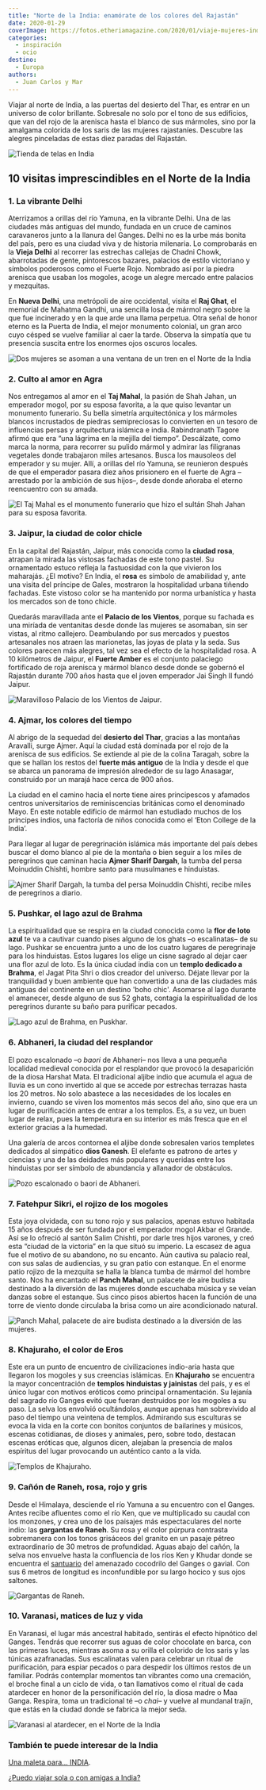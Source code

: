 ```yaml
---
title: "Norte de la India: enamórate de los colores del Rajastán"
date: 2020-01-29
coverImage: https://fotos.etheriamagazine.com/2020/01/viaje-mujeres-india-Agra-2.jpg
categories: 
  - inspiración
  - ocio
destino: 
  - Europa
authors: 
  - Juan Carlos y Mar
---
```


Viajar al norte de India, a las puertas del desierto del Thar, es entrar en un universo de color brillante. Sobresale no solo por el tono de sus edificios, que van del rojo de la arenisca hasta el blanco de sus mármoles, sino por la amalgama colorida de los saris de las mujeres rajastaníes. Descubre las alegres pinceladas de estas diez paradas del Rajastán.

![Tienda de telas en India](https://fotos.etheriamagazine.com/2020/01/viaje-mujeres-india-varanasi-2.jpg "No te prives del capricho de llevarte un recuerdo de India.")

## 10 visitas imprescindibles en el Norte de la India

### 1\. La vibrante Delhi

Aterrizamos a orillas del río Yamuna, en la vibrante Delhi. Una de las ciudades más 
antiguas del mundo, fundada en un cruce de caminos caravaneros junto a la llanura del 
Ganges. Delhi no es la urbe más bonita del país, pero es una ciudad viva y de historia 
milenaria. Lo comprobarás en la **Vieja Delhi** al recorrer las estrechas callejas de 
Chadni Chowk, abarrotadas de gente, pintorescos bazares, palacios de estilo victoriano y 
símbolos poderosos como el Fuerte Rojo. Nombrado así por la piedra arenisca que usaban 
los mogoles, acoge un alegre mercado entre palacios y mezquitas. 

En **Nueva Delhi**, una metrópoli de aire occidental, visita el **Raj Ghat**, el 
memorial de Mahatma Gandhi, una sencilla losa de mármol negro sobre la que fue 
incinerado y en la que arde una llama perpetua. Otra señal de honor eterno es la Puerta 
de India, el mejor monumento colonial, un gran arco cuyo césped se vuelve familiar al 
caer la tarde. Observa la simpatía que tu presencia suscita entre los enormes ojos 
oscuros locales. 

![Dos mujeres se asoman a una ventana de un tren en el Norte de la India](https://fotos.etheriamagazine.com/2020/01/viaje-mujeres-india-Delhi-1.jpg "Delhi es una parada fundamental en un viaje a India.")

### 2\. Culto al amor en Agra

Nos entregamos al amor en el **Taj Mahal**, la pasión de Shah Jahan, un emperador mogol, 
por su esposa favorita, a la que quiso levantar un monumento funerario. Su bella 
simetría arquitectónica y los mármoles blancos incrustados de piedras semipreciosas lo 
convierten en un tesoro de influencias persas y arquitectura islámica e india. 
Rabindranath Tagore afirmó que era “una lágrima en la mejilla del tiempo”. Descálzate, 
como marca la norma, para recorrer su pulido mármol y admirar las filigranas vegetales 
donde trabajaron miles artesanos. Busca los mausoleos del emperador y su mujer. Allí, a 
orillas del río Yamuna, se reunieron después de que el emperador pasara diez años 
prisionero en el fuerte de Agra –arrestado por la ambición de sus hijos–, desde donde 
añoraba el eterno reencuentro con su amada. 

![El Taj Mahal es el monumento funerario que hizo el sultán Shah Jahan para su esposa favorita.](https://fotos.etheriamagazine.com/2020/01/viaje-mujeres-india-Agra-1.jpg "El Taj Mahal es el monumento funerario que hizo el sultán Shah Jahan para su esposa favorita.")

### 3\. Jaipur, la ciudad de color chicle

En la capital del Rajastán, Jaipur, más conocida como la **ciudad rosa**, atrapan la 
mirada las vistosas fachadas de este tono pastel. Su ornamentado estuco refleja la 
fastuosidad con la que vivieron los maharajás. ¿El motivo? En India, el **rosa** es 
símbolo de amabilidad y, ante una visita del príncipe de Gales, mostraron la 
hospitalidad urbana tiñendo fachadas. Este vistoso color se ha mantenido por norma 
urbanística y hasta los mercados son de tono chicle. 

Quedarás maravillada ante el **Palacio de los Vientos**, porque su fachada es una 
miríada de ventanitas desde donde las mujeres se asomaban, sin ser vistas, al ritmo 
callejero. Deambulando por sus mercados y puestos artesanales nos atraen las marionetas, 
las joyas de plata y la seda. Sus colores parecen más alegres, tal vez sea el efecto de 
la hospitalidad rosa. A 10 kilómetros de Jaipur, el **Fuerte Amber** es el conjunto 
palaciego fortificado de roja arenisca y mármol blanco desde donde se gobernó el 
Rajastán durante 700 años hasta que el joven emperador Jai Singh II fundó Jaipur. 

![Maravilloso Palacio de los Vientos de Jaipur.](https://fotos.etheriamagazine.com/2020/01/viaje-mujeres-india-Jaipur-1.jpg "Maravilloso Palacio de los Vientos de Jaipur.")

### 4\. Ajmar, los colores del tiempo

Al abrigo de la sequedad del **desierto del Thar**, gracias a las montañas Aravalli, 
surge Ajmer. Aquí la ciudad está dominada por el rojo de la arenisca de sus edificios. 
Se extiende al pie de la colina Taragah, sobre la que se hallan los restos del **fuerte 
más antiguo** de la India y desde el que se abarca un panorama de impresión alrededor de 
su lago Anasagar, construido por un marajá hace cerca de 900 años. 

La ciudad en el camino hacia el norte tiene aires principescos y afamados centros 
universitarios de reminiscencias británicas como el denominado Mayo. En este notable 
edificio de mármol han estudiado muchos de los príncipes indios, una factoría de niños 
conocida como el ‘Eton College de la India’. 

Para llegar al lugar de peregrinación islámica más importante del país debes buscar el 
domo blanco al pie de la montaña o bien seguir a los miles de peregrinos que caminan 
hacia **Ajmer Sharif Dargah**, la tumba del persa Moinuddin Chishti, hombre santo para 
musulmanes e hinduistas. 

![Ajmer Sharif Dargah, la tumba del persa Moinuddin Chishti, recibe miles de peregrinos a diario.](https://fotos.etheriamagazine.com/2020/01/viaje-mujeres-india-ajmer-1.jpg "Ajmer Sharif Dargah, la tumba del persa Moinuddin Chishti, recibe miles de peregrinos a diario.")

### 5\. Pushkar, el lago azul de Brahma

La espiritualidad que se respira en la ciudad conocida como la **flor de loto azul** te 
va a cautivar cuando pises alguno de los ghats –o escalinatas– de su lago. Pushkar se 
encuentra junto a uno de los cuatro lugares de peregrinaje para los hinduistas. Estos 
lugares los elige un cisne sagrado al dejar caer una flor azul de loto. Es la única 
ciudad india con un **templo dedicado a Brahma**, el Jagat Pita Shri o dios creador del 
universo. Déjate llevar por la tranquilidad y buen ambiente que han convertido a una de 
las ciudades más antiguas del continente en un destino 'boho chic'. Asomarse al lago 
durante el amanecer, desde alguno de sus 52 ghats, contagia la espiritualidad de los 
peregrinos durante su baño para purificar pecados. 

![Lago azul de Brahma, en Puskhar.](https://fotos.etheriamagazine.com/2020/01/viaje-mujeres-india-pushkar-2.jpg "Lago azul de Brahma, en Puskhar.")

### 6\. Abhaneri, la ciudad del resplandor

El pozo escalonado –o _baori_ de Abhaneri– nos lleva a una pequeña localidad medieval 
conocida por el resplandor que provocó la desaparición de la diosa Harshat Mata. El 
tradicional aljibe indio que acumula el agua de lluvia es un cono invertido al que se 
accede por estrechas terrazas hasta los 20 metros. No solo abastece a las necesidades de 
los locales en invierno, cuando se viven los momentos más secos del año, sino que era un 
lugar de purificación antes de entrar a los templos. Es, a su vez, un buen lugar de 
relax, pues la temperatura en su interior es más fresca que en el exterior gracias a la 
humedad. 

Una galería de arcos contornea el aljibe donde sobresalen varios templetes dedicados al 
simpático **dios Ganesh**. El elefante es patrono de artes y ciencias y una de las 
deidades más populares y queridas entre los hinduistas por ser símbolo de abundancia y 
allanador de obstáculos. 

![Pozo escalonado o baori de Abhaneri.](https://fotos.etheriamagazine.com/2020/01/viaje-mujeres-india-abhaneri-2.jpg "Pozo escalonado o baori de Abhaneri.")

### 7\. Fatehpur Sikri, el rojizo de los mogoles

Esta joya olvidada, con su tono rojo y sus palacios, apenas estuvo habitada 15 años 
después de ser fundada por el emperador mogol Akbar el Grande. Así se lo ofreció al 
santón Salim Chishti, por darle tres hijos varones, y creó esta “ciudad de la victoria” 
en la que situó su imperio. La escasez de agua fue el motivo de su abandono, no su 
encanto. Aún cautiva su palacio real, con sus salas de audiencias, y su gran patio con 
estanque. En el enorme patio rojizo de la mezquita se halla la blanca tumba de mármol 
del hombre santo. Nos ha encantado el **Panch Mahal**, un palacete de aire budista 
destinado a la diversión de las mujeres donde escuchaba música y se veían danzas sobre 
el estanque. Sus cinco pisos abiertos hacen la función de una torre de viento donde 
circulaba la brisa como un aire acondicionado natural. 

![Panch Mahal, palacete de aire budista destinado a la diversión de las mujeres.](https://fotos.etheriamagazine.com/2020/01/viaje-mujeres-india-fatehpur-sikri.jpg "Panch Mahal, palacete de aire budista destinado a la diversión de las mujeres.")

### 8\. Khajuraho, el color de Eros

Este era un punto de encuentro de civilizaciones indio-aria hasta que llegaron los 
mogoles y sus creencias islámicas. En **Khajuraho** se encuentra la mayor concentración 
de **templos hinduistas y jainistas** del país, y es el único lugar con motivos eróticos 
como principal ornamentación. Su lejanía del sagrado río Ganges evitó que fueran 
destruidos por los mogoles a su paso. La selva los envolvió ocultándolos, aunque apenas 
han sobrevivido al paso del tiempo una veintena de templos. Admirando sus esculturas se 
evoca la vida en la corte con bonitos conjuntos de bailarines y músicos, escenas 
cotidianas, de dioses y animales, pero, sobre todo, destacan escenas eróticas que, 
algunos dicen, alejaban la presencia de malos espíritus del lugar provocando un 
auténtico canto a la vida. 

![Templos de Khajuraho.](https://fotos.etheriamagazine.com/2020/01/viaje-mujeres-india-khajuraho-2.jpg "Admira la belleza de los templos de Khajuraho.")

### 9\. Cañón de Raneh, rosa, rojo y gris

Desde el Himalaya, desciende el río Yamuna a su encuentro con el Ganges. Antes recibe 
afluentes como el río Ken, que ve multiplicado su caudal con los monzones, y crea uno de 
los paisajes más espectaculares del norte indio: las **gargantas de Raneh**. Su rosa y 
el color púrpura contrasta sobremanera con los tonos grisáceos del granito en un pasaje 
pétreo extraordinario de 30 metros de profundidad. Aguas abajo del cañón, la selva nos 
envuelve hasta la confluencia de los ríos Ken y Khudar donde se encuentra el [santuario](https://www.panna-national-park.com/ken-gharial-sanctuary.html) 
del amenazado cocodrilo del Ganges o gavial. Con sus 6 metros de longitud es 
inconfundible por su largo hocico y sus ojos saltones. 

![Gargantas de Raneh.](https://fotos.etheriamagazine.com/2020/01/viaje-mujeres-india-raneh-2.jpg "Gargantas de Raneh.")

### 10\. Varanasi, matices de luz y vida

En Varanasi, el lugar más ancestral habitado, sentirás el efecto hipnótico del Ganges. 
Tendrás que recorrer sus aguas de color chocolate en barca, con las primeras luces, 
mientras asoma a su orilla el colorido de los saris y las túnicas azafranadas. Sus 
escalinatas valen para celebrar un ritual de purificación, para espiar pecados o para 
despedir los últimos restos de un familiar. Podrás contemplar momentos tan vibrantes 
como una cremación, el broche final a un ciclo de vida, o tan llamativos como el ritual 
de cada atardecer en honor de la personificación del río, la diosa madre o Maa Ganga. 
Respira, toma un tradicional té –o _chai–_ y vuelve al mundanal trajín, que estás en la 
ciudad donde se fabrica la mejor seda. 

![Varanasi al atardecer, en el Norte de la India](https://fotos.etheriamagazine.com/2020/01/viaje-mujeres-india-varanasi-1.jpg "Disfruta de la preciosa luz de Varanasi.")

### También te puede interesar de la India

[Una maleta para… 
INDIA](https://etheriamagazine.com/2018/10/19/que-llevar-en-la-maleta-para-viajar-a-india/). 

[¿Puedo viajar sola o con amigas a 
India?](https://etheriamagazine.com/2018/10/19/viajar-sola-o-con-amigas-a-india/)
